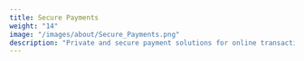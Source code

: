 ```yaml
---
title: Secure Payments
weight: "14"
image: "/images/about/Secure_Payments.png"
description: "Private and secure payment solutions for online transactions."
---
```

